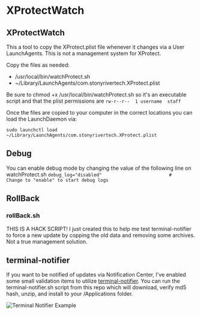 XProtectWatch
=============

XProtectWatch
-------------
This a tool to copy the XProtect.plist file whenever it changes via a User LaunchAgents.  This is not a management system for XProtect.

Copy the files as needed:

*	/usr/local/bin/watchProtect.sh
*	~/Library/LaunchAgents/com.stonyrivertech.XProtect.plist

Be sure to chmod +x /usr/local/bin/watchProtect.sh so it's an executable script and that the plist permissions are ```rw-r--r--  1 username  staff```

Once the files are copied to your computer in the correct locations you can load the LaunchDaemon via:

```sudo launchctl load ~/Library/LaunchAgents/com.stonyrivertech.XProtect.plist```

Debug
-----
You can enable debug mode by changing the value of the following line on watchProtect.sh
```debug_log="disabled"							#	Change to "enable" to start debug logs```

RollBack
--------
### rollBack.sh ###
THIS IS A HACK SCRIPT!  I just created this to help me test terminal-notifier to force a new update by copping the old data and removing some archives.  Not a true management solution.

terminal-notifier
-----------------
If you want to be notified of updates via Notification Center, I've enabled some small validation items to utilize [terminal-notifier][terminal-notifier].  You can run the terminal-notifier.sh script from this repo which will download, verify md5 hash, unzip, and install to your /Applications folder.

![Terminal Notifier Example](http://f.cl.ly/items/0U2X3o2U1F0i2g172l1Y/XProtectWatch-Notification.png "Terminal Notifier Example") 

[terminal-notifier]: https://github.com/alloy/terminal-notifier